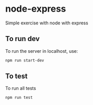 # node-express

Simple exercise with node with express

## To run dev

To run the server in localhost, use:

```bash
npm run start-dev
```

## To test

To run all tests

```bash
npm run test
```
